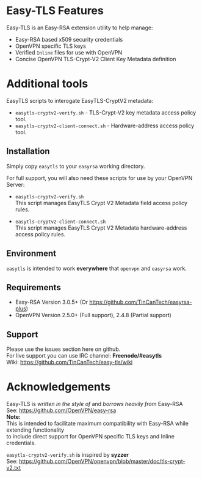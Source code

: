 # Easy-TLS Features
Easy-TLS is an Easy-RSA extension utility to help manage:
+ Easy-RSA based x509 security credentials
+ OpenVPN specific TLS keys
+ Verified `Inline` files for use with OpenVPN
+ Concise OpenVPN TLS-Crypt-V2 Client Key Metadata definition

# Additional tools
EasyTLS scripts to interogate EasyTLS-CryptV2 metadata:
+ `easytls-cryptv2-verify.sh` - TLS-Crypt-V2 key metadata access policy tool.
+ `easytls-cryptv2-client-connect.sh` - Hardware-address access policy tool.

## Installation
Simply copy `easytls` to your `easyrsa` working directory.

For full support, you will also need these scripts for use by your OpenVPN Server:
+ `easytls-cryptv2-verify.sh`<br>
  This script manages EasyTLS Crypt V2 Metadata field access policy rules.

+ `easytls-cryptv2-client-connect.sh`<br>
  This script manages EasyTLS Crypt V2 Metadata hardware-address access policy rules.

## Environment
`easytls` is intended to work **everywhere** that `openvpn` and `easyrsa` work.

## Requirements
+ Easy-RSA Version 3.0.5+ (Or https://github.com/TinCanTech/easyrsa-plus)
+ OpenVPN Version 2.5.0+ (Full support), 2.4.8 (Partial support)

## Support
Please use the issues section here on github. <br>
For live support you can use IRC channel: **Freenode/#easytls**<br>
Wiki: https://github.com/TinCanTech/easy-tls/wiki<br>

# Acknowledgements
Easy-TLS is *written in the style of* and *borrows heavily from* Easy-RSA <br>
See: https://github.com/OpenVPN/easy-rsa <br>
**Note:** <br>
This is intended to facilitate maximum compatibility with Easy-RSA while extending functionality <br>
to include direct support for OpenVPN specific TLS keys and Inline credentials. <br>

`easytls-cryptv2-verify.sh` is inspired by **syzzer** <br>
See: https://github.com/OpenVPN/openvpn/blob/master/doc/tls-crypt-v2.txt


